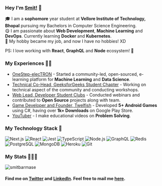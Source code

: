 ### Hey I'm [Smit!](https://smitbarmase.github.io) 🚀

🎓 I am a **sophomore** year student at **Vellore Institute of Technology, Bhopal** pursuing my Bachelors in Computer Science Engineering. </br>
😋 I am passionate about **Web Development**, **Machine Learning** and **DevOps**. Currently learning **Docker** and **Kubernetes**. </br>
👾 My hobby became my job, and now I have no hobbies! XD </br>

PS: I love working with **React**, **GraphQL** and **Node** ecosystem! 🤫

### My Experiences 🙌🏻
- [OneStep-elecTRON](https://github.com/OneStep-elecTRON/onestep-electron.github.io) - Started a community-led, open-sourced, e-learning platform for **Machine Learning** and **Data Science**.
- [Technical Co-Head, GeeksforGeeks Student Chapter](https://github.com/GeeksforGeeks-VIT-Bhopal/geeksforgeeks-vit-bhopal.github.io) - Working on technical aspect of the community and conducting workshops.
- [Web Lead, Developer Student Clubs](https://github.com/DSCVITBHOPAL/dscvitbhopal.github.io) - Conducted webinars and contributed to **Open Source** projects along with team.
- [Game Developer and Founder, Twelfish](https://play.google.com/store/apps/dev?id=8640212175044390799&hl=en_IN&gl=US) - Developed **5+ Android Games** using C#, having over **1k+ Downloads** on Google Play Store.
- [YouTuber](https://www.youtube.com/channel/UCNN-8t9vWnL0jydIHMr1KHg) - I make educational videos on **Problem Solving**.

### My Technology Stack 🤗
![Next.js](https://img.shields.io/badge/-Next.js-24292E?&logo=next.js)
![React](https://img.shields.io/badge/-React-24292E?&logo=React)
![Jest](https://img.shields.io/badge/-Jest-24292E?&logo=jest&logoColor=BC1224)
![TypeScript](https://img.shields.io/badge/-TypeScript-24292E?&logo=typescript)
![Node.js](https://img.shields.io/badge/-Node.js-24292E?&logo=node.js)
![GraphQL](https://img.shields.io/badge/-GraphQL-24292E?&logo=graphql&logoColor=E10098)
![Redis](https://img.shields.io/badge/-Redis-24292E?&logo=redis)
![PostgreSQL](https://img.shields.io/badge/-PostgreSQL-24292E?&logo=postgresql&logoColor=30648c)
![MongoDB](https://img.shields.io/badge/-MongoDB-24292E?&logo=mongodb&logoColor=4db33d)
![Heroku](https://img.shields.io/badge/-Heroku-24292E?&logo=heroku&logoColor=645FA1)
![Git](https://img.shields.io/badge/-Git-24292E?&logo=git&logoColor=E94D2E)
<br />

### My Stats 👨🏻‍💻
<img src="https://github-readme-stats.vercel.app/api?username=smitbarmase&layout=compact&hide_title=true&include_all_commits=true" alt="smitbarmase" />

#### Find me on <a href="https://www.twitter.com/smitbarmase">Twitter</a> and <a href="https://www.linkedin.com/in/smitbarmase">LinkedIn</a>. Feel free to mail me <a href="mailto:smitbarmase@outlook.com">here</a>.
